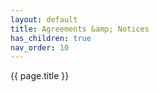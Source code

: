 ```yaml
---
layout: default
title: Agreements &amp; Notices
has_children: true
nav_order: 10
---
```


{{ page.title }}


